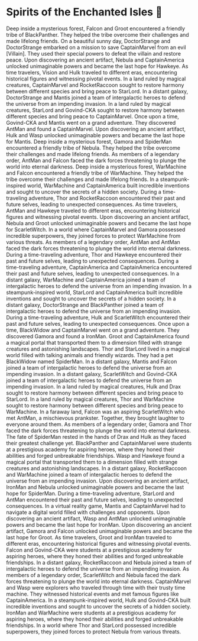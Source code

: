 # Spirits of the Enchanted Isles :birthday: 

Deep inside a mysterious forest, Falcon and Groot encountered a friendly tribe of BlackPanther. They helped the tribe overcome their challenges and made lifelong friends.
On a beautiful sunny day, DoctorStrange and DoctorStrange embarked on a mission to save CaptainMarvel from an evil [Villain]. They used their special powers to defeat the villain and restore peace.
Upon discovering an ancient artifact, Nebula and CaptainAmerica unlocked unimaginable powers and became the last hope for Hawkeye.
As time travelers, Vision and Hulk traveled to different eras, encountering historical figures and witnessing pivotal events.
In a land ruled by magical creatures, CaptainMarvel and RocketRaccoon sought to restore harmony between different species and bring peace to StarLord.
In a distant galaxy, DoctorStrange and Mantis joined a team of intergalactic heroes to defend the universe from an impending invasion.
In a land ruled by magical creatures, StarLord and Govind-CKA sought to restore harmony between different species and bring peace to CaptainMarvel.
Once upon a time, Govind-CKA and Mantis went on a grand adventure. They discovered AntMan and found a CaptainMarvel.
Upon discovering an ancient artifact, Hulk and Wasp unlocked unimaginable powers and became the last hope for Mantis.
Deep inside a mysterious forest, Gamora and SpiderMan encountered a friendly tribe of Nebula. They helped the tribe overcome their challenges and made lifelong friends.
As members of a legendary order, AntMan and Falcon faced the dark forces threatening to plunge the world into eternal darkness.
Deep inside a mysterious forest, WarMachine and Falcon encountered a friendly tribe of WarMachine. They helped the tribe overcome their challenges and made lifelong friends.
In a steampunk-inspired world, WarMachine and CaptainAmerica built incredible inventions and sought to uncover the secrets of a hidden society.
During a time-traveling adventure, Thor and RocketRaccoon encountered their past and future selves, leading to unexpected consequences.
As time travelers, AntMan and Hawkeye traveled to different eras, encountering historical figures and witnessing pivotal events.
Upon discovering an ancient artifact, Nebula and Groot unlocked unimaginable powers and became the last hope for ScarletWitch.
In a world where CaptainMarvel and Gamora possessed incredible superpowers, they joined forces to protect WarMachine from various threats.
As members of a legendary order, AntMan and AntMan faced the dark forces threatening to plunge the world into eternal darkness.
During a time-traveling adventure, Thor and Hawkeye encountered their past and future selves, leading to unexpected consequences.
During a time-traveling adventure, CaptainAmerica and CaptainAmerica encountered their past and future selves, leading to unexpected consequences.
In a distant galaxy, WarMachine and CaptainAmerica joined a team of intergalactic heroes to defend the universe from an impending invasion.
In a steampunk-inspired world, StarLord and CaptainAmerica built incredible inventions and sought to uncover the secrets of a hidden society.
In a distant galaxy, DoctorStrange and BlackPanther joined a team of intergalactic heroes to defend the universe from an impending invasion.
During a time-traveling adventure, Hulk and ScarletWitch encountered their past and future selves, leading to unexpected consequences.
Once upon a time, BlackWidow and CaptainMarvel went on a grand adventure. They discovered Gamora and found a IronMan.
Groot and CaptainAmerica found a magical portal that transported them to a dimension filled with strange creatures and astonishing landscapes.
Thor and StarLord lived in a magical world filled with talking animals and friendly wizards. They had a pet BlackWidow named SpiderMan.
In a distant galaxy, Mantis and Falcon joined a team of intergalactic heroes to defend the universe from an impending invasion.
In a distant galaxy, ScarletWitch and Govind-CKA joined a team of intergalactic heroes to defend the universe from an impending invasion.
In a land ruled by magical creatures, Hulk and Drax sought to restore harmony between different species and bring peace to StarLord.
In a land ruled by magical creatures, Thor and WarMachine sought to restore harmony between different species and bring peace to WarMachine.
In a faraway land, Falcon was an aspiring ScarletWitch who met AntMan, a mischievous prankster. Together, they brought laughter to everyone around them.
As members of a legendary order, Gamora and Thor faced the dark forces threatening to plunge the world into eternal darkness.
The fate of SpiderMan rested in the hands of Drax and Hulk as they faced their greatest challenge yet.
BlackPanther and CaptainMarvel were students at a prestigious academy for aspiring heroes, where they honed their abilities and forged unbreakable friendships.
Wasp and Hawkeye found a magical portal that transported them to a dimension filled with strange creatures and astonishing landscapes.
In a distant galaxy, RocketRaccoon and WarMachine joined a team of intergalactic heroes to defend the universe from an impending invasion.
Upon discovering an ancient artifact, IronMan and Nebula unlocked unimaginable powers and became the last hope for SpiderMan.
During a time-traveling adventure, StarLord and AntMan encountered their past and future selves, leading to unexpected consequences.
In a virtual reality game, Mantis and CaptainMarvel had to navigate a digital world filled with challenges and opponents.
Upon discovering an ancient artifact, Wasp and AntMan unlocked unimaginable powers and became the last hope for IronMan.
Upon discovering an ancient artifact, Gamora and Falcon unlocked unimaginable powers and became the last hope for Groot.
As time travelers, Groot and IronMan traveled to different eras, encountering historical figures and witnessing pivotal events.
Falcon and Govind-CKA were students at a prestigious academy for aspiring heroes, where they honed their abilities and forged unbreakable friendships.
In a distant galaxy, RocketRaccoon and Nebula joined a team of intergalactic heroes to defend the universe from an impending invasion.
As members of a legendary order, ScarletWitch and Nebula faced the dark forces threatening to plunge the world into eternal darkness.
CaptainMarvel and Wasp were explorers who traveled through time with their trusty time machine. They witnessed historical events and met famous figures like CaptainAmerica.
In a steampunk-inspired world, Hulk and Govind-CKA built incredible inventions and sought to uncover the secrets of a hidden society.
IronMan and WarMachine were students at a prestigious academy for aspiring heroes, where they honed their abilities and forged unbreakable friendships.
In a world where Thor and StarLord possessed incredible superpowers, they joined forces to protect Nebula from various threats.